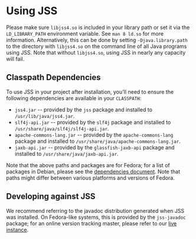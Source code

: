 # Using JSS

Please make sure `libjss4.so` is included in your library path or set it via
the `LD_LIBRARY_PATH` environment variable. See `man 8 ld.so` for more
information. Alternatively, this can be done by setting `-Djava.library.path`
to the directory with `libjss4.so` on the command line of all Java programs
using JSS. Note that without `libjss4.so`, using JSS in nearly any capacity
will fail.

## Classpath Dependencies

To use JSS in your project after installation, you'll need to ensure the
following dependencies are available in your `CLASSPATH`:

 - `jss4.jar` -- provided by the `jss` package and installed to
   `/usr/lib/java/jss4.jar`.
 - `slf4j-api.jar` -- provided by the `slf4j` package and installed to
   `/usr/share/java/slf4j/slf4j-api.jar`.
 - `apache-commons-lang.jar` -- provided by the `apache-commons-lang` package
   and installed to `/usr/share/java/apache-commons-lang.jar`.
 - `jaxb-api.jar` -- provided by the `glassfish-jaxb-api` package
   and installed to `/usr/share/java/jaxb-api.jar`.

Note that the above paths and packages are for Fedora; for a list of packages
in Debian, please see the [dependencies document](dependencies.md). Note that
paths might differ between various platforms and versions of Fedora.

## Developing against JSS

We recommend referring to the javadoc distribution generated when JSS was
installed. On Fedora-like systems, this is provided by the `jss-javadoc`
package; for an online version tracking master, please refer to our
[live instance](https://dogtagpki.github.io/jss/javadoc/index.html).
